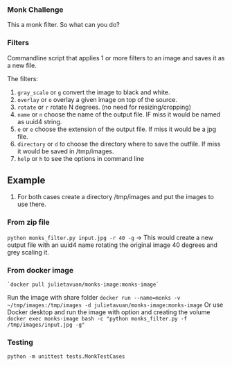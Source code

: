 ### Monk Challenge

This a monk filter. So what can you do?

### Filters

Commandline script that applies 1 or more filters to an image and saves it as a new file. 

The filters:

1. `gray_scale` or `g` convert the image to black and white.
2. `overlay` or `o` overlay a given image on top of the source.
3. `rotate` or `r` rotate N degrees. (no need for resizing/cropping)
4. `name` or `n` choose the name of the output file. IF miss it would be named as uuid4 string.
5. `e` or `e` choose the extension of the output file. If miss it would be a jpg file.
6. `directory` or `d` to choose the directory where to save the outfile. If miss it would be saved in /tmp/images.
7. `help` or `h` to see the options in command line

## Example

1. For both cases create a directory /tmp/images and put the images to use there.

### From zip file
`python monks_filter.py input.jpg -r 40 -g` -> This would create a new output file with an uuid4 name rotating 
the original image 40 degrees and grey scaling it.


### From docker image

    `docker pull julietavuan/monks-image:monks-image`
Run the image with share folder 
    `docker run --name=monks -v ~/tmp/images:/tmp/images -d julietavuan/monks-image:monks-image`
Or use Docker desktop and run the image with option and creating the volume
    `docker exec monks-image bash -c "python monks_filter.py -f /tmp/images/input.jpg -g"`

### Testing 

`python -m unittest tests.MonkTestCases`




